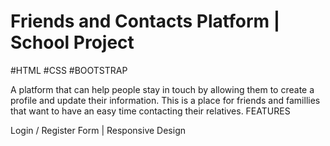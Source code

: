 
# Friends and Contacts Platform | School Project

#HTML #CSS #BOOTSTRAP

A platform that can help people stay in touch by allowing them to create a profile and update their information. This is a place for friends and famillies that want to have an easy time contacting their relatives.
FEATURES

Login / Register Form | Responsive Design
